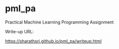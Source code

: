 # pml_pa
Practical Machine Learning Programming Assignment

Write-up URL:

https://sharathsri.github.io/pml_pa/writeup.html